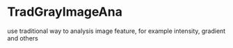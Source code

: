 # TradGrayImageAna
use traditional way to analysis image feature, for example intensity, gradient and others 

